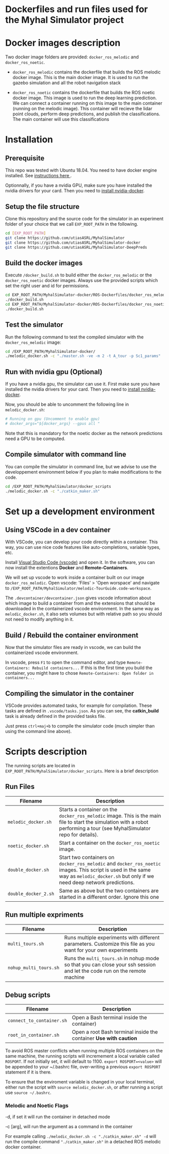 # Dockerfiles and run files used for the Myhal Simulator project
# Docker images description

Two docker image folders are provided: `docker_ros_melodic` and `docker_ros_noetic`.

 - `docker_ros_melodic` contains the dockerfile that builds the ROS melodic docker image. This is the main docker image. It is used to run the gazebo simulation and all the robot navigation stack

 - `docker_ros_noetic` contains the dockerfile that builds the ROS noetic docker image. This image is used to run the deep learning prediction. We can connect a container running on this image to the main container (running on the melodic image). This container will recieve the lidar point clouds, perform deep predictions, and publish the classifications. The main container will use this classifications

 
# Installation

## Prerequisite

This repo was tested with Ubuntu 18.04. You need to have docker engine installed. See [instructions here ](https://docs.docker.com/engine/install/).

Optionnally, if you have a nvidia GPU, make sure you have installed the nvidia drivers for your card. Then you need to [install nvidia-docker](https://docs.nvidia.com/datacenter/cloud-native/container-toolkit/install-guide.html#docker).


## Setup the file structure
Clone this repository and the source code for the simulator in an experiment folder of your choice that we call `EXP_ROOT_PATH` in the following. 

```bash
cd [EXP_ROOT_PATH]
git clone https://github.com/utiasASRL/MyhalSimulator
git clone https://github.com/utiasASRL/MyhalSimulator-docker
git clone https://github.com/utiasASRL/MyhalSimulator-DeepPreds
```

## Build the docker images
Execute `/docker_build.sh` to build either the `docker_ros_melodic` or the `docker_ros_noetic` docker images. Always use the provided scripts which set the right user and id for permissions.

```bash
cd EXP_ROOT_PATH/MyhalSimulator-docker/ROS-Dockerfiles/docker_ros_melodic/
./docker_build.sh
cd EXP_ROOT_PATH/MyhalSimulator-docker/ROS-Dockerfiles/docker_ros_noetic/
./docker_build.sh
``` 

## Test the simulator
Run the following command to test the compiled simulator with the `docker_ros_melodic` image:

```bash
cd /EXP_ROOT_PATH/MyhalSimulator-docker/
./melodic_docker.sh -c "./master.sh -ve -m 2 -t A_tour -p Sc1_params"
```

## Run with nvidia gpu (Optional)

If you have a nvidia gpu, the simulator can use it. First make sure you have installed the nvidia drivers for your card. Then you need to [install nvidia-docker](https://docs.nvidia.com/datacenter/cloud-native/container-toolkit/install-guide.html#docker).

Now, you should be able to uncomment the following line in `melodic_docker.sh`:

```bash
# Running on gpu (Uncomment to enable gpu)
# docker_args="${docker_args} --gpus all "
```

Note that this is mandatory for the noetic docker as the network predictions need a GPU to be computed.

## Compile simulator with command line
You can compile the simulator in command line, but we advise to use the developpement environment below if you plan to make modifications to the code.

```bash
cd /EXP_ROOT_PATH/MyhalSimulator/docker_scripts
./melodic_docker.sh -c "./catkin_maker.sh"
```
 
# Set up a development environment

## Using VSCode in a dev container

With VSCode, you can develop your code directly within a container. This way, you can use nice code features like auto-completions, variable types, etc.  

Install [Visual Studio Code (vscode)](https://code.visualstudio.com/download) and open it. In the software, you can now install the extentions **Docker** and **Remote-Containers**.

We will set up vscode to work inside a container built on our image `docker_ros_melodic`. Open vscode: 'Files' > 'Open worspace' and navigate to `/EXP_ROOT_PATH/MyhalSimulator/melodic-TourGuide.code-workspace`.

The `.devcontainer/devcontainer.json` gives vscode information about which image to build a container from and the extensions that should be downloaded in the containerized vscode environment. In the same way as `melodic_docker.sh`, it also sets volumes but with relative path so you should not need to modify anything in it.


## Build / Rebuild the container environment
Now that the simulator files are ready in vscode, we can build the containerized vscode environment. 

In vscode, press `F1` to open the command editor, and type `Remote-Containers: Rebuild containers...`
If this is the first time you build the container, you might have to chose `Remote-Containers: Open folder in containers...`

## Compiling the simulator in the container

VSCode provides automated tasks, for example for compilation. These tasks are defined in `.vscode/tasks.json`. As you can see, the **catkin_build** task is already defined in the provided tasks file.

Just press `ctrl+maj+b` to compile the simulator code (much simpler than using the command line above).



# Scripts description

The running scripts are located in `EXP_ROOT_PATH/MyhalSimulator/docker_scripts`. Here is a brief description


## Run Files

Filename | Description 
--- | --- 
`melodic_docker.sh` | Starts a container on the `docker_ros_melodic` image. This is the main file to start the simulation with a robot performing a tour (see MyhalSimulator repo for details). 
`noetic_docker.sh` |  Start a container on the `docker_ros_noetic` image. 
`double_docker.sh` | Start two containers on `docker_ros_melodic` and  `docker_ros_noetic` images. This script is used in the same way as `melodic_docker.sh` but only if we need deep network predictions.
`double_docker_2.sh` | Same as above but the two containers are started in a different order. Ignore this one


## Run multiple expriments
Filename | Description 
--- | --- 
`multi_tours.sh` | Runs multiple experiments with different parameters. Customize this file as you want for your own experiments
`nohup_multi_tours.sh` | Runs the `multi_tours.sh` in nohup mode so that you can close your ssh session and let the code run on the remote machine


## Debug scripts
Filename | Description 
--- | --- 
`connect_to_container.sh` | Open a Bash terminal inside the container)
`root_in_container.sh` | Open a root Bash terminal inside the container **Use with caution**


To avoid ROS master conflicts when running multiple ROS containers on the same machine, the running scripts will incremement a local variable called `ROSPORT`. If not initially set, it will default to 1100. `export ROSPORT=<value>` will be appended to your ~/.bashrc file, over-writing a previous `export ROSPORT` statement if it is there. 

To ensure that the enviroment variable is changed in your local terminal, either run the script with `source melodic_docker.sh`, or after running a script use `source ~/.bashrc`.

### Melodic and Noetic Flags

-d, if set it will run the container in detached mode

-c [arg], will run the argument as a command in the container 

For example calling `./melodic_docker.sh -c "./catkin_maker.sh" -d` will run the compile command `"./catkin_maker.sh"` in a detached ROS melodic docker container.
